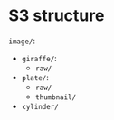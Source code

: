 # S3 structure
`image/`:
* `giraffe/`:
	* `raw/`
* `plate/`:
	* `raw/`
	* `thumbnail/`
* `cylinder/`
